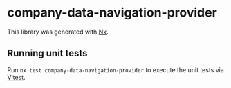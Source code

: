 # company-data-navigation-provider

This library was generated with [Nx](https://nx.dev).

## Running unit tests

Run `nx test company-data-navigation-provider` to execute the unit tests via [Vitest](https://vitest.dev/).
